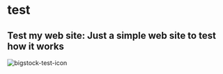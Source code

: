 # test
## Test my web site: Just a simple web site to test how it works
![bigstock-test-icon](https://user-images.githubusercontent.com/89350399/169657142-18e1d2fb-4c37-4a48-a9d5-370884d2455f.jpg)
